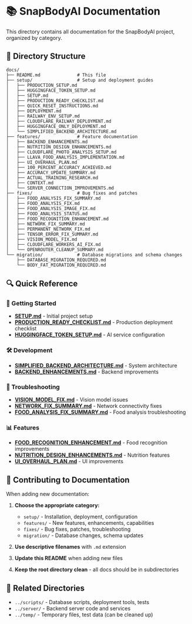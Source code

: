 # 📚 SnapBodyAI Documentation

This directory contains all documentation for the SnapBodyAI project, organized by category.

## 📁 Directory Structure

```
docs/
├── README.md              # This file
├── setup/                 # Setup and deployment guides
│   ├── PRODUCTION_SETUP.md
│   ├── HUGGINGFACE_TOKEN_SETUP.md
│   ├── SETUP.md
│   ├── PRODUCTION_READY_CHECKLIST.md
│   ├── QUICK_RESET_INSTRUCTIONS.md
│   ├── DEPLOYMENT.md
│   ├── RAILWAY_ENV_SETUP.md
│   ├── CLOUDFLARE_RAILWAY_DEPLOYMENT.md
│   ├── HUGGINGFACE_ONLY_DEPLOYMENT.md
│   └── SIMPLIFIED_BACKEND_ARCHITECTURE.md
├── features/              # Feature documentation
│   ├── BACKEND_ENHANCEMENTS.md
│   ├── NUTRITION_DESIGN_ENHANCEMENTS.md
│   ├── CLOUDFLARE_PHOTO_ANALYSIS_SETUP.md
│   ├── LLAVA_FOOD_ANALYSIS_IMPLEMENTATION.md
│   ├── UI_OVERHAUL_PLAN.md
│   ├── 100_PERCENT_ACCURACY_ACHIEVED.md
│   ├── ACCURACY_UPDATE_SUMMARY.md
│   ├── ACTUAL_TRAINING_RESEARCH.md
│   ├── CONTEXT.md
│   └── SERVER_CONNECTION_IMPROVEMENTS.md
├── fixes/                 # Bug fixes and patches
│   ├── FOOD_ANALYSIS_FIX_SUMMARY.md
│   ├── FOOD_ANALYSIS_FIX.md
│   ├── FOOD_ANALYSIS_IMAGE_FIX.md
│   ├── FOOD_ANALYSIS_STATUS.md
│   ├── FOOD_RECOGNITION_ENHANCEMENT.md
│   ├── NETWORK_FIX_SUMMARY.md
│   ├── PERMANENT_NETWORK_FIX.md
│   ├── TENSOR_ERROR_FIX_SUMMARY.md
│   ├── VISION_MODEL_FIX.md
│   ├── CLOUDFLARE_WORKERS_AI_FIX.md
│   └── OPENROUTER_CLEANUP_SUMMARY.md
└── migration/             # Database migrations and schema changes
    ├── DATABASE_MIGRATION_REQUIRED.md
    └── BODY_FAT_MIGRATION_REQUIRED.md
```

## 🔍 Quick Reference

### 🚀 Getting Started
- **[SETUP.md](setup/SETUP.md)** - Initial project setup
- **[PRODUCTION_READY_CHECKLIST.md](setup/PRODUCTION_READY_CHECKLIST.md)** - Production deployment checklist
- **[HUGGINGFACE_TOKEN_SETUP.md](setup/HUGGINGFACE_TOKEN_SETUP.md)** - AI service configuration

### 🛠️ Development
- **[SIMPLIFIED_BACKEND_ARCHITECTURE.md](setup/SIMPLIFIED_BACKEND_ARCHITECTURE.md)** - System architecture
- **[BACKEND_ENHANCEMENTS.md](features/BACKEND_ENHANCEMENTS.md)** - Backend improvements

### 🐛 Troubleshooting
- **[VISION_MODEL_FIX.md](fixes/VISION_MODEL_FIX.md)** - Vision model issues
- **[NETWORK_FIX_SUMMARY.md](fixes/NETWORK_FIX_SUMMARY.md)** - Network connectivity fixes
- **[FOOD_ANALYSIS_FIX_SUMMARY.md](fixes/FOOD_ANALYSIS_FIX_SUMMARY.md)** - Food analysis troubleshooting

### 📊 Features
- **[FOOD_RECOGNITION_ENHANCEMENT.md](fixes/FOOD_RECOGNITION_ENHANCEMENT.md)** - Food recognition improvements
- **[NUTRITION_DESIGN_ENHANCEMENTS.md](features/NUTRITION_DESIGN_ENHANCEMENTS.md)** - Nutrition features
- **[UI_OVERHAUL_PLAN.md](features/UI_OVERHAUL_PLAN.md)** - UI improvements

## 📝 Contributing to Documentation

When adding new documentation:

1. **Choose the appropriate category:**
   - `setup/` - Installation, deployment, configuration
   - `features/` - New features, enhancements, capabilities
   - `fixes/` - Bug fixes, patches, troubleshooting
   - `migration/` - Database changes, schema updates

2. **Use descriptive filenames** with `.md` extension
3. **Update this README** when adding new files
4. **Keep the root directory clean** - all docs should be in subdirectories

## 🔗 Related Directories

- `../scripts/` - Database scripts, deployment tools, tests
- `../server/` - Backend server code and services
- `../temp/` - Temporary files, test data (can be cleaned up)



















